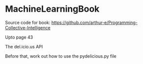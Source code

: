 # MachineLearningBook

Source code for book:
https://github.com/arthur-e/Programming-Collective-Intelligence

Upto page 43

The del.icio.us API

Before that, work out how to use the pydelicious.py file
